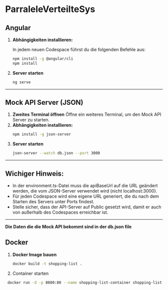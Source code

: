 # ParraleleVerteilteSys

## Angular
1. **Abhängigkeiten installieren:**

   In jedem neuen Codespace führst du die folgenden Befehle aus:
   ```bash
   npm install -g @angular/cli
   npm install
2. **Server starten**
   ```bash
   ng serve

***

## Mock API Server (JSON)
1. **Zweites Terminal öffnen**
   Öffne ein weiteres Terminal, um den Mock API Server zu starten.
2. **Abhängigkeiten installieren:**
   ```bash
   npm install -g json-server
4. **Server starten**
   ```bash
   json-server --watch db.json --port 3000

***

## Wichiger Hinweis:
* In der environment.ts-Datei muss die apiBaseUrl auf die URL geändert werden, die vom JSON-Server verwendet wird (nicht localhost:3000).
* Für jeden Codespace wird eine eigene URL generiert, die du nach dem Starten des Servers unter Ports findest.
* Stelle sicher, dass der API-Server auf Public gesetzt wird, damit er auch von außerhalb des Codespaces erreichbar ist.

***

**Die Daten die die Mock API bekommt sind in der db.json file**

## Docker
1. **Docker Image bauen**
   ```bash
   docker build -t shopping-list .
2. Container starten
  ```bash
   docker run -d -p 8080:80 --name shopping-list-container shopping-list
